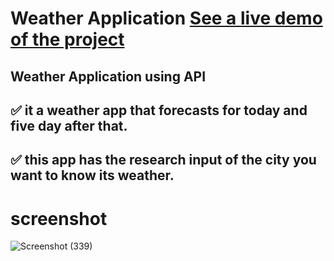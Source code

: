 # Weather Application [ See a live demo of the project](https://ahmed-roshdy-1.github.io/Weather-Application/Index)
## Weather Application using API
 

## ✅ it a weather app that forecasts for today and five day after that.

## ✅ this app has the research input of the city you want to know its weather.
#
#

# screenshot
![Screenshot (339)](https://user-images.githubusercontent.com/65695097/126917409-bfa14109-0cb9-4d5f-91ba-34f8c50b4d34.png)

